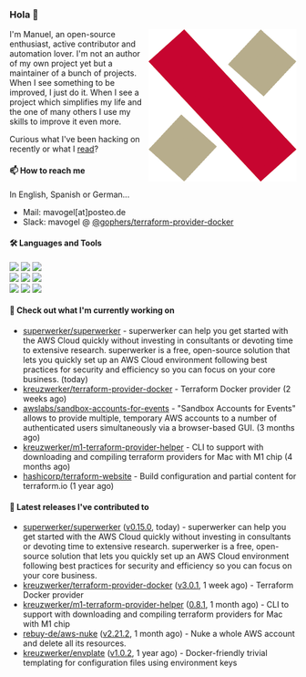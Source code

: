 ### Hola 👋

<img align="right" src="https://raw.githubusercontent.com/kreuzwerkerbot/kreuzwerkerbot/master/assets/xw.png" width="260">

I'm Manuel, an open-source enthusiast, active contributor and automation lover. I'm not an author of my own project 
yet but a maintainer of a bunch of projects. When I see something to be improved, I just do it. When I see a project
which simplifies my life and the one of many others I use my skills to improve it even more.

Curious what I've been hacking on recently or what I [read](https://www.goodreads.com/user/show/128554892-manuel-vogel)?

#### 📫 How to reach me
In English, Spanish or German...

- Mail: mavogel[at]posteo.de
- Slack: mavogel @ [@gophers/terraform-provider-docker](https://gophers.slack.com/archives/C01G9TN5V36)

#### 🛠 Languages and Tools
<p>

  <code><img width="10%" src="https://www.vectorlogo.zone/logos/golang/golang-horizontal.svg"></code>
  <code><img width="10%" src="https://www.vectorlogo.zone/logos/typescriptlang/typescriptlang-official.svg"></code>
  <code><img width="10%" src="https://www.vectorlogo.zone/logos/nodejs/nodejs-horizontal.svg"></code>
  <br />
  <code><img width="10%" src="https://www.vectorlogo.zone/logos/amazon_aws/amazon_aws-ar21.svg"></code>
  <code><img width="10%" src="https://www.vectorlogo.zone/logos/terraformio/terraformio-ar21.svg"></code>
  <code><img width="10%" src="https://www.vectorlogo.zone/logos/gnu_bash/gnu_bash-ar21.svg"></code>
  <br />
  <code><img width="10%" src="https://www.vectorlogo.zone/logos/kubernetes/kubernetes-ar21.svg"></code>
  <code><img width="10%" src="https://www.vectorlogo.zone/logos/docker/docker-ar21.svg"></code>
  <code><img width="10%" src="https://www.vectorlogo.zone/logos/containerdio/containerdio-ar21.svg"></code>
  <br />
 
</p>

#### 👷 Check out what I'm currently working on

- [superwerker/superwerker](https://github.com/superwerker/superwerker) - superwerker can help you get started with the AWS Cloud quickly without investing in consultants or devoting time to extensive research. superwerker is a free, open-source solution that lets you quickly set up an AWS Cloud environment following best practices for security and efficiency so you can focus on your core business.  (today)
- [kreuzwerker/terraform-provider-docker](https://github.com/kreuzwerker/terraform-provider-docker) - Terraform Docker provider (2 weeks ago)
- [awslabs/sandbox-accounts-for-events](https://github.com/awslabs/sandbox-accounts-for-events) - &#34;Sandbox Accounts for Events&#34; allows to provide multiple, temporary AWS accounts to a number of authenticated users simultaneously via a browser-based GUI. (3 months ago)
- [kreuzwerker/m1-terraform-provider-helper](https://github.com/kreuzwerker/m1-terraform-provider-helper) - CLI to support with downloading and compiling terraform providers for Mac with M1 chip (4 months ago)
- [hashicorp/terraform-website](https://github.com/hashicorp/terraform-website) - Build configuration and partial content for terraform.io (1 year ago)

#### 🔭 Latest releases I've contributed to

- [superwerker/superwerker](https://github.com/superwerker/superwerker) ([v0.15.0](https://github.com/superwerker/superwerker/releases/tag/v0.15.0), today) - superwerker can help you get started with the AWS Cloud quickly without investing in consultants or devoting time to extensive research. superwerker is a free, open-source solution that lets you quickly set up an AWS Cloud environment following best practices for security and efficiency so you can focus on your core business. 
- [kreuzwerker/terraform-provider-docker](https://github.com/kreuzwerker/terraform-provider-docker) ([v3.0.1](https://github.com/kreuzwerker/terraform-provider-docker/releases/tag/v3.0.1), 1 week ago) - Terraform Docker provider
- [kreuzwerker/m1-terraform-provider-helper](https://github.com/kreuzwerker/m1-terraform-provider-helper) ([0.8.1](https://github.com/kreuzwerker/m1-terraform-provider-helper/releases/tag/0.8.1), 1 month ago) - CLI to support with downloading and compiling terraform providers for Mac with M1 chip
- [rebuy-de/aws-nuke](https://github.com/rebuy-de/aws-nuke) ([v2.21.2](https://github.com/rebuy-de/aws-nuke/releases/tag/v2.21.2), 1 month ago) - Nuke a whole AWS account and delete all its resources.
- [kreuzwerker/envplate](https://github.com/kreuzwerker/envplate) ([v1.0.2](https://github.com/kreuzwerker/envplate/releases/tag/v1.0.2), 1 year ago) - Docker-friendly trivial templating for configuration files using environment keys



